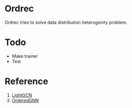 # Ordrec
Ordrec tries to solve data distribution heterogenity problem.

# Todo
- Make trainer
- Test

# Reference
1. [LightGCN](https://github.com/gusye1234/LightGCN-PyTorch)
2. [OrderedGNN](https://github.com/LUMIA-Group/OrderedGNN)